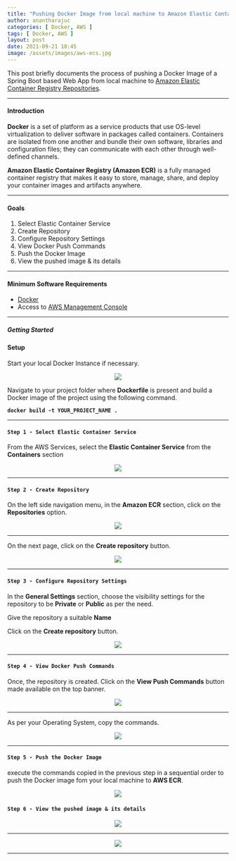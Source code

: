 ```yaml
---
title: "Pushing Docker Image from local machine to Amazon Elastic Container Registry Repositories"
author: anantharajuc
categories: [ Docker, AWS ]
tags: [ Docker, AWS ]
layout: post
date: 2021-09-21 18:45
image: /assets/images/aws-ecs.jpg
---
```


This post briefly documents the process of pushing a Docker Image of a Spring Boot based Web App from local machine to [Amazon Elastic Container Registry Repositories](https://aws.amazon.com/ecr/).

---

#### Introduction

**Docker** is a set of platform as a service products that use OS-level virtualization to deliver software in packages called containers. Containers are isolated from one another and bundle their own software, libraries and configuration files; they can communicate with each other through well-defined channels.

**Amazon Elastic Container Registry (Amazon ECR)** is a fully managed container registry that makes it easy to store, manage, share, and deploy your container images and artifacts anywhere.

---

#### Goals

1. Select Elastic Container Service  
2. Create Repository  
3. Configure Repository Settings  
4. View Docker Push Commands  
5. Push the Docker Image  
6. View the pushed image & its details  

---

#### Minimum Software Requirements

- [Docker](https://www.docker.com/)  
- Access to [AWS Management Console](https://aws.amazon.com/console/)  

---

##### Getting Started 

#### Setup

Start your local Docker Instance if necessary.

<div style="text-align:center"><img src="{{ site.baseurl }}/assets/images/docker-mysql/1.PNG" /></div>    

Navigate to your project folder where **Dockerfile** is present and build a Docker image of the project using the following command.

**`docker build -t YOUR_PROJECT_NAME .`**   

---

#### **`Step 1 - Select Elastic Container Service`** 

From the AWS Services, select the **Elastic Container Service** from the **Containers** section

<div style="text-align:center"><img src="{{ site.baseurl }}/assets/images/aws/ecs/1.PNG" /></div>    

---

#### **`Step 2 - Create Repository`** 

On the left side navigation menu, in the **Amazon ECR** section, click on the **Repositories** option. 

<div style="text-align:center"><img src="{{ site.baseurl }}/assets/images/aws/ecs/2.PNG" /></div>    

---

On the next page, click on the **Create repository** button.

<div style="text-align:center"><img src="{{ site.baseurl }}/assets/images/aws/ecs/3.PNG" /></div>    

---

#### **`Step 3 - Configure Repository Settings`** 

In the **General Settings** section, choose the visibility settings for the repository to be **Private** or **Public** as per the need.

Give the repository a suitable **Name**

Click on the **Create repository** button.

<div style="text-align:center"><img src="{{ site.baseurl }}/assets/images/aws/ecs/4.PNG" /></div>    

---

#### **`Step 4 - View Docker Push Commands`** 

Once, the repository is created. Click on the **View Push Commands** button made available on the top banner.

<div style="text-align:center"><img src="{{ site.baseurl }}/assets/images/aws/ecs/5.PNG" /></div>    

---

As per your Operating System, copy the commands.

<div style="text-align:center"><img src="{{ site.baseurl }}/assets/images/aws/ecs/6.PNG" /></div>    

---

#### **`Step 5 - Push the Docker Image`** 

execute the commands copied in the previous step in a sequential order to push the Docker image fom your local machine to **AWS ECR**.  

<div style="text-align:center"><img src="{{ site.baseurl }}/assets/images/aws/ecs/7.PNG" /></div>    

#### **`Step 6 - View the pushed image & its details`** 

<div style="text-align:center"><img src="{{ site.baseurl }}/assets/images/aws/ecs/8.PNG" /></div>    

---

<div style="text-align:center"><img src="{{ site.baseurl }}/assets/images/aws/ecs/9.PNG" /></div>    

---

